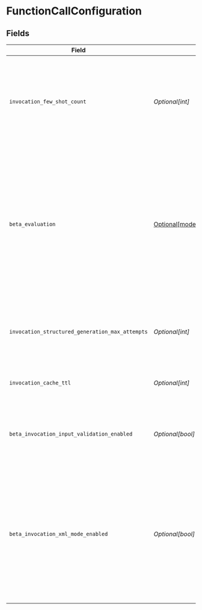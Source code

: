 # FunctionCallConfiguration


## Fields

| Field                                                                                                                                                                                                                                                                                         | Type                                                                                                                                                                                                                                                                                          | Required                                                                                                                                                                                                                                                                                      | Description                                                                                                                                                                                                                                                                                   |
| --------------------------------------------------------------------------------------------------------------------------------------------------------------------------------------------------------------------------------------------------------------------------------------------- | --------------------------------------------------------------------------------------------------------------------------------------------------------------------------------------------------------------------------------------------------------------------------------------------- | --------------------------------------------------------------------------------------------------------------------------------------------------------------------------------------------------------------------------------------------------------------------------------------------- | --------------------------------------------------------------------------------------------------------------------------------------------------------------------------------------------------------------------------------------------------------------------------------------------- |
| `invocation_few_shot_count`                                                                                                                                                                                                                                                                   | *Optional[int]*                                                                                                                                                                                                                                                                               | :heavy_minus_sign:                                                                                                                                                                                                                                                                            | The number of few-shot examples to use for the call. The examples are selected using nearest neighbor search of the function's dataset for items that are similar to the input.                                                                                                               |
| `beta_evaluation`                                                                                                                                                                                                                                                                             | [Optional[models.EvaluationConfig]](../models/evaluationconfig.md)                                                                                                                                                                                                                            | :heavy_minus_sign:                                                                                                                                                                                                                                                                            | Configuration for evaluation features stored under 'beta.evaluation'.<br/><br/>- enabled: master switch<br/>- scorers: which evaluators to run. Accepts:<br/>    - string: "base" \| "rubrics"<br/>    - dict: { "rubrics": RubricDefinition-like payload }<br/>    - list[str \| dict]<br/>  "base" is the default scorer. |
| `invocation_structured_generation_max_attempts`                                                                                                                                                                                                                                               | *Optional[int]*                                                                                                                                                                                                                                                                               | :heavy_minus_sign:                                                                                                                                                                                                                                                                            | The maximum number of attempts to make when generating a response matching the output schema if provided.                                                                                                                                                                                     |
| `invocation_cache_ttl`                                                                                                                                                                                                                                                                        | *Optional[int]*                                                                                                                                                                                                                                                                               | :heavy_minus_sign:                                                                                                                                                                                                                                                                            | The time to live for the cache in seconds. If 0, the cache is disabled.                                                                                                                                                                                                                       |
| `beta_invocation_input_validation_enabled`                                                                                                                                                                                                                                                    | *Optional[bool]*                                                                                                                                                                                                                                                                              | :heavy_minus_sign:                                                                                                                                                                                                                                                                            | Whether to enable input validation against the input schema. This is a beta feature and is disabled by default.                                                                                                                                                                               |
| `beta_invocation_xml_mode_enabled`                                                                                                                                                                                                                                                            | *Optional[bool]*                                                                                                                                                                                                                                                                              | :heavy_minus_sign:                                                                                                                                                                                                                                                                            | Experimental: enable XML structured output. The model receives an XML schema and its response is converted back to JSON. We have observed better adherence to multi-paragraph text fields (especially with Anthropic models) when this is enabled.                                            |